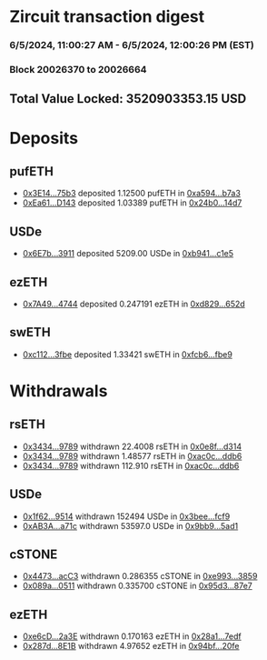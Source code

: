 # Zircuit transaction digest
### 6/5/2024, 11:00:27 AM - 6/5/2024, 12:00:26 PM (EST)
### Block 20026370 to 20026664

## Total Value Locked: 3520903353.15 USD

# Deposits
## pufETH
- [0x3E14...75b3](https://etherscan.io/address/0x3E1422e0cF8493B48A10a8e55C26Fd2968Ab75b3) deposited 1.12500 pufETH in [0xa594...b7a3](https://etherscan.io/tx/0x3E1422e0cF8493B48A10a8e55C26Fd2968Ab75b3)
- [0xEa61...D143](https://etherscan.io/address/0xEa61A10aAC64c6A4E3e983c2Be2AAda8D8b6D143) deposited 1.03389 pufETH in [0x24b0...14d7](https://etherscan.io/tx/0xEa61A10aAC64c6A4E3e983c2Be2AAda8D8b6D143)
## USDe
- [0x6E7b...3911](https://etherscan.io/address/0x6E7ba2dF4dB9Ed852fA8adD294323Ae0ec213911) deposited 5209.00 USDe in [0xb941...c1e5](https://etherscan.io/tx/0x6E7ba2dF4dB9Ed852fA8adD294323Ae0ec213911)
## ezETH
- [0x7A49...4744](https://etherscan.io/address/0x7A493Be5c2ce014cD049Bf178a1ac0Db1B434744) deposited 0.247191 ezETH in [0xd829...652d](https://etherscan.io/tx/0x7A493Be5c2ce014cD049Bf178a1ac0Db1B434744)
## swETH
- [0xc112...3fbe](https://etherscan.io/address/0xc11223f1066AfD30EC264B3474D924CB12313fbe) deposited 1.33421 swETH in [0xfcb6...fbe9](https://etherscan.io/tx/0xc11223f1066AfD30EC264B3474D924CB12313fbe)
# Withdrawals
## rsETH
- [0x3434...9789](https://etherscan.io/address/0x34349c5569e7B846c3558961552D2202760A9789) withdrawn 22.4008 rsETH in [0x0e8f...d314](https://etherscan.io/tx/0x34349c5569e7B846c3558961552D2202760A9789)
- [0x3434...9789](https://etherscan.io/address/0x34349c5569e7B846c3558961552D2202760A9789) withdrawn 1.48577 rsETH in [0xac0c...ddb6](https://etherscan.io/tx/0x34349c5569e7B846c3558961552D2202760A9789)
- [0x3434...9789](https://etherscan.io/address/0x34349c5569e7B846c3558961552D2202760A9789) withdrawn 112.910 rsETH in [0xac0c...ddb6](https://etherscan.io/tx/0x34349c5569e7B846c3558961552D2202760A9789)
## USDe
- [0x1f62...9514](https://etherscan.io/address/0x1f62E517B74904fb221C3eEc6CEC954473A89514) withdrawn 152494 USDe in [0x3bee...fcf9](https://etherscan.io/tx/0x1f62E517B74904fb221C3eEc6CEC954473A89514)
- [0xAB3A...a71c](https://etherscan.io/address/0xAB3A3C907ebe59EaF6E5A58918ef1798C034a71c) withdrawn 53597.0 USDe in [0x9bb9...5ad1](https://etherscan.io/tx/0xAB3A3C907ebe59EaF6E5A58918ef1798C034a71c)
## cSTONE
- [0x4473...acC3](https://etherscan.io/address/0x447349Dfd539805f7b0bfBd56c2598f5dB84acC3) withdrawn 0.286355 cSTONE in [0xe993...3859](https://etherscan.io/tx/0x447349Dfd539805f7b0bfBd56c2598f5dB84acC3)
- [0x089a...0511](https://etherscan.io/address/0x089af719E7038018D3aE0332739e83c0F0bb0511) withdrawn 0.335700 cSTONE in [0x95d3...87e7](https://etherscan.io/tx/0x089af719E7038018D3aE0332739e83c0F0bb0511)
## ezETH
- [0xe6cD...2a3E](https://etherscan.io/address/0xe6cDc77684634d400dcAA66165c51D9970262a3E) withdrawn 0.170163 ezETH in [0x28a1...7edf](https://etherscan.io/tx/0xe6cDc77684634d400dcAA66165c51D9970262a3E)
- [0x287d...8E1B](https://etherscan.io/address/0x287d13b92e91c1E6DFe694eD27f4aa588A088E1B) withdrawn 4.97652 ezETH in [0x94bf...20fe](https://etherscan.io/tx/0x287d13b92e91c1E6DFe694eD27f4aa588A088E1B)
